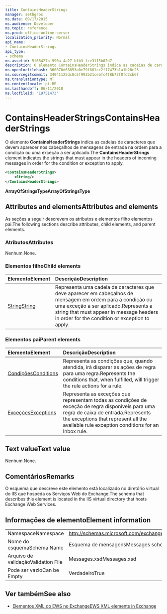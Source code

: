 ```yaml
---
title: ContainsHeaderStrings
manager: sethgros
ms.date: 09/17/2015
ms.audience: Developer
ms.topic: reference
ms.prod: office-online-server
localization_priority: Normal
api_name:
- ContainsHeaderStrings
api_type:
- schema
ms.assetid: 5f68427b-990a-4a27-bfb3-fce3115b02d7
description: O elemento ContainsHeaderStrings indica as cadeias de caracteres que devem aparecer nos cabeçalhos de mensagens de entrada na ordem para a condição ou uma exceção a ser aplicado.
ms.openlocfilehash: 360870d63853a0e79f801cc2f17473b1a1b28c25
ms.sourcegitcommit: 34041125dc8c5f993b21cebfc4f8b72f0fd2cb6f
ms.translationtype: MT
ms.contentlocale: pt-BR
ms.lasthandoff: 06/11/2018
ms.locfileid: "19751473"
---
```

# <a name="containsheaderstrings"></a><span data-ttu-id="fd848-103">ContainsHeaderStrings</span><span class="sxs-lookup"><span data-stu-id="fd848-103">ContainsHeaderStrings</span></span>

<span data-ttu-id="fd848-104">O elemento **ContainsHeaderStrings** indica as cadeias de caracteres que devem aparecer nos cabeçalhos de mensagens de entrada na ordem para a condição ou uma exceção a ser aplicado.</span><span class="sxs-lookup"><span data-stu-id="fd848-104">The **ContainsHeaderStrings** element indicates the strings that must appear in the headers of incoming messages in order for the condition or exception to apply.</span></span> 
  
```XML
<ContainsHeaderStrings>
    <String/>
</ContainsHeaderStrings>
```

 <span data-ttu-id="fd848-105">**ArrayOfStringsType**</span><span class="sxs-lookup"><span data-stu-id="fd848-105">**ArrayOfStringsType**</span></span>
## <a name="attributes-and-elements"></a><span data-ttu-id="fd848-106">Attributes and elements</span><span class="sxs-lookup"><span data-stu-id="fd848-106">Attributes and elements</span></span>

<span data-ttu-id="fd848-107">As seções a seguir descrevem os atributos e elementos filho elementos pai.</span><span class="sxs-lookup"><span data-stu-id="fd848-107">The following sections describe attributes, child elements, and parent elements.</span></span>
  
### <a name="attributes"></a><span data-ttu-id="fd848-108">Atributos</span><span class="sxs-lookup"><span data-stu-id="fd848-108">Attributes</span></span>

<span data-ttu-id="fd848-109">Nenhum.</span><span class="sxs-lookup"><span data-stu-id="fd848-109">None.</span></span>
  
### <a name="child-elements"></a><span data-ttu-id="fd848-110">Elementos filho</span><span class="sxs-lookup"><span data-stu-id="fd848-110">Child elements</span></span>

|<span data-ttu-id="fd848-111">**Elemento**</span><span class="sxs-lookup"><span data-stu-id="fd848-111">**Element**</span></span>|<span data-ttu-id="fd848-112">**Descrição**</span><span class="sxs-lookup"><span data-stu-id="fd848-112">**Description**</span></span>|
|:-----|:-----|
|[<span data-ttu-id="fd848-113">String</span><span class="sxs-lookup"><span data-stu-id="fd848-113">String</span></span>](string.md) <br/> |<span data-ttu-id="fd848-114">Representa uma cadeia de caracteres que deve aparecer em cabeçalhos de mensagem em ordem para a condição ou uma exceção a ser aplicado.</span><span class="sxs-lookup"><span data-stu-id="fd848-114">Represents a string that must appear in message headers in order for the condition or exception to apply.</span></span>  <br/> |
   
### <a name="parent-elements"></a><span data-ttu-id="fd848-115">Elementos pai</span><span class="sxs-lookup"><span data-stu-id="fd848-115">Parent elements</span></span>

|<span data-ttu-id="fd848-116">**Elemento**</span><span class="sxs-lookup"><span data-stu-id="fd848-116">**Element**</span></span>|<span data-ttu-id="fd848-117">**Descrição**</span><span class="sxs-lookup"><span data-stu-id="fd848-117">**Description**</span></span>|
|:-----|:-----|
|[<span data-ttu-id="fd848-118">Condições</span><span class="sxs-lookup"><span data-stu-id="fd848-118">Conditions</span></span>](conditions.md) <br/> |<span data-ttu-id="fd848-119">Representa as condições que, quando atendida, irá disparar as ações de regra para uma regra.</span><span class="sxs-lookup"><span data-stu-id="fd848-119">Represents the conditions that, when fulfilled, will trigger the rule actions for a rule.</span></span>  <br/> |
|[<span data-ttu-id="fd848-120">Exceções</span><span class="sxs-lookup"><span data-stu-id="fd848-120">Exceptions</span></span>](exceptions.md) <br/> |<span data-ttu-id="fd848-121">Representa as exceções que representam todas as condições de exceção de regra disponíveis para uma regra de caixa de entrada.</span><span class="sxs-lookup"><span data-stu-id="fd848-121">Represents the exceptions that represent all the available rule exception conditions for an Inbox rule.</span></span>  <br/> |
   
## <a name="text-value"></a><span data-ttu-id="fd848-122">Text value</span><span class="sxs-lookup"><span data-stu-id="fd848-122">Text value</span></span>

<span data-ttu-id="fd848-123">Nenhum.</span><span class="sxs-lookup"><span data-stu-id="fd848-123">None.</span></span>
  
## <a name="remarks"></a><span data-ttu-id="fd848-124">Comentários</span><span class="sxs-lookup"><span data-stu-id="fd848-124">Remarks</span></span>

<span data-ttu-id="fd848-125">O esquema que descreve este elemento está localizado no diretório virtual do IIS que hospeda os Serviços Web do Exchange.</span><span class="sxs-lookup"><span data-stu-id="fd848-125">The schema that describes this element is located in the IIS virtual directory that hosts Exchange Web Services.</span></span>
  
## <a name="element-information"></a><span data-ttu-id="fd848-126">Informações de elemento</span><span class="sxs-lookup"><span data-stu-id="fd848-126">Element information</span></span>

|||
|:-----|:-----|
|<span data-ttu-id="fd848-127">Namespace</span><span class="sxs-lookup"><span data-stu-id="fd848-127">Namespace</span></span>  <br/> |http://schemas.microsoft.com/exchange/services/2006/messages  <br/> |
|<span data-ttu-id="fd848-128">Nome do esquema</span><span class="sxs-lookup"><span data-stu-id="fd848-128">Schema Name</span></span>  <br/> |<span data-ttu-id="fd848-129">Esquema de mensagens</span><span class="sxs-lookup"><span data-stu-id="fd848-129">Messages schema</span></span>  <br/> |
|<span data-ttu-id="fd848-130">Arquivo de validação</span><span class="sxs-lookup"><span data-stu-id="fd848-130">Validation File</span></span>  <br/> |<span data-ttu-id="fd848-131">Messages.xsd</span><span class="sxs-lookup"><span data-stu-id="fd848-131">Messages.xsd</span></span>  <br/> |
|<span data-ttu-id="fd848-132">Pode ser vazio</span><span class="sxs-lookup"><span data-stu-id="fd848-132">Can be Empty</span></span>  <br/> |<span data-ttu-id="fd848-133">Verdadeiro</span><span class="sxs-lookup"><span data-stu-id="fd848-133">True</span></span>  <br/> |
   
## <a name="see-also"></a><span data-ttu-id="fd848-134">Ver também</span><span class="sxs-lookup"><span data-stu-id="fd848-134">See also</span></span>



- [<span data-ttu-id="fd848-135">Elementos XML do EWS no Exchange</span><span class="sxs-lookup"><span data-stu-id="fd848-135">EWS XML elements in Exchange</span></span>](ews-xml-elements-in-exchange.md)

